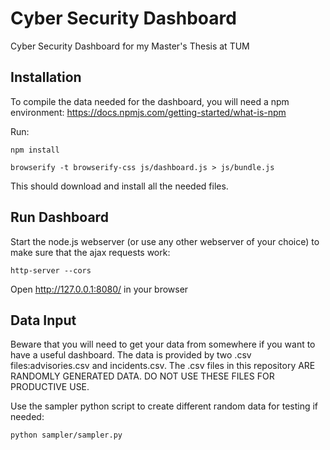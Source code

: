 # Cyber Security Dashboard

Cyber Security Dashboard for my Master's Thesis at TUM

## Installation

To compile the data needed for the dashboard, you will need a npm environment:
https://docs.npmjs.com/getting-started/what-is-npm

Run:

`npm install`

`browserify -t browserify-css js/dashboard.js > js/bundle.js`

This should download and install all the needed files.

## Run Dashboard

Start the node.js webserver (or use any other webserver of your choice) to make sure that the ajax requests work:

`http-server --cors`

Open http://127.0.0.1:8080/ in your browser

## Data Input

Beware that you will need to get your data from somewhere if you want to have a useful dashboard.
The data is provided by two .csv files:advisories.csv and incidents.csv. The .csv files in this repository
ARE RANDOMLY GENERATED DATA. DO NOT USE THESE FILES FOR PRODUCTIVE USE.

Use the sampler python script to create different random data for testing if needed:

`python sampler/sampler.py`